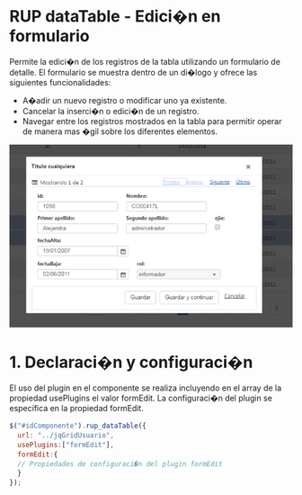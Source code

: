 # RUP dataTable - Edici�n en formulario

Permite la edici�n de los registros de la tabla utilizando un formulario de detalle. El formulario se muestra
dentro de un di�logo y ofrece las siguientes funcionalidades:

* A�adir un nuevo registro o modificar uno ya existente.
* Cancelar la inserci�n o edici�n de un registro.
* Navegar entre los registros mostrados en la tabla para permitir operar de manera mas �gil sobre los diferentes elementos.

![Imagen 1](img/rup.datatable.formEdit_1.png)

# 1. Declaraci�n y configuraci�n

El uso del plugin en el componente se realiza incluyendo en el array de la propiedad usePlugins el valor formEdit. La configuraci�n del plugin se especifica en la propiedad formEdit.

```js
$("#idComponente").rup_dataTable({
  url: "../jqGridUsuario",
  usePlugins:["formEdit"],
  formEdit:{
  // Propiedades de configuraci�n del plugin formEdit
  }
});
```
